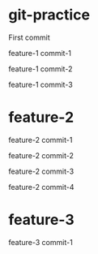 # git-practice

First commit

feature-1 commit-1

feature-1 commit-2

feature-1 commit-3

# feature-2

feature-2 commit-1

feature-2 commit-2

feature-2 commit-3

feature-2 commit-4

# feature-3

feature-3 commit-1
